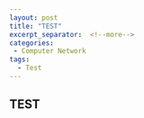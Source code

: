 ```yaml
---
layout: post
title: "TEST"
excerpt_separator:  <!--more-->
categories:
 - Computer Network
tags:
  - Test
---
```


<!--more-->

## TEST
